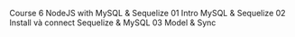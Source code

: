 Course 6 NodeJS with MySQL & Sequelize
01 Intro MySQL & Sequelize
02 Install và connect Sequelize & MySQL
03 Model & Sync